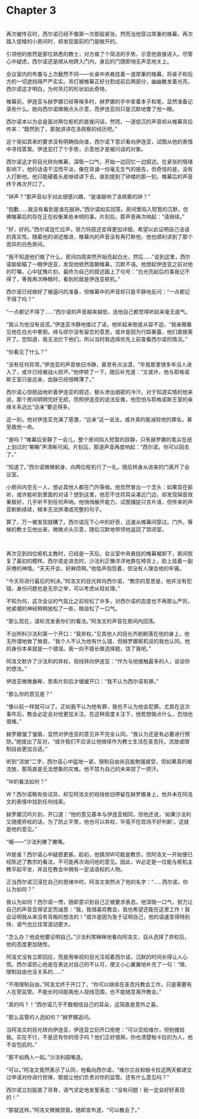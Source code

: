 # Chapter 3

<br>
再次被传召时，西尔诺已经不像第一次那般紧张。然而当他穿过厚重的帷幕，再次踏入低矮的小房间时，却发现面前的门是敞开的。

引领他的依然是那位熟悉的教士，对方做了个简洁的手势，示意他直接进入。尽管心中疑虑，西尔诺还是顺从地跨入门内，身后的门随即悄无声息地关上。

会议室内的布置与上次截然不同——长桌中央悬挂着一道厚重的帷幕，将桌子和后方的一切遮挡得严严实实。吊灯被帷幕正好分割成前后两部分，幽幽散发着光亮，西尔诺这才明白，为何吊灯的形状如此奇特。

帷幕前，伊连亚与赫罗娜已经等候多时，赫罗娜的手中拿着本子和笔，显然准备记录些什么。她向西尔诺微微点头示意，而伊连亚则只是沉默地瞥了他一眼。

西尔诺本以为会是面对两位枢机的直接问话，然而，一道低沉的声音却从帷幕背后传来：“既然到了，那就讲讲在洛佩察的经历吧。”

这个突如其来的要求没有明确指向谁，西尔诺下意识看向伊连亚，试图从他的表情中寻找答案。伊连亚打了个手势，示意他才是被问话的对象。

西尔诺这才将目光转向帷幕，深吸一口气，开始一边回忆一边叙述。在紧张的情绪影响下，他的话语干涩而平淡，像在背诵一份毫无生气的报告，但奇怪的是，没有人打断他。他只能硬着头皮继续讲下去，直到提到了钟楼的那一刻，帷幕后的声音终于再次开口了。

“钟声？”那声音似乎对此很感兴趣，“是谁敲响了洛佩察的钟？”

“抱歉……我没有看到是谁在敲钟。”西尔诺如实回答。房间里陷入短暂的沉默，仿佛帷幕后的存在正在权衡某些未明的事。片刻后，那声音再次响起：“请继续。”

“好，好的。”西尔诺连忙应声，努力将叙述变得更加详细，希望以此证明自己话语的真实性。随着他的讲述推进，帷幕内的声音没有再打断他，他也顺利讲到了那个诡异的白色房间。

“我不知道他们做了什么，房间四周突然开始亮起白光，然后……”说到这里，西尔诺偷偷瞄了一眼伊连亚，发现他依然面朝帷幕，沉默不语。他想起伊连亚之前对他的叮嘱，心中犹豫片刻，最终为自己的叙述画上了句号：“白光亮起后的事我记不得了，等我再次睁眼时，看到的就是伊连亚枢机。”

西尔诺已经做好了被逼问的准备，但帷幕中的声音却只是平静地反问：“一点都记不得了吗？”

“一点都记不得了……”西尔诺的声音越来越低，连他自己都觉得听起来毫无底气。

“我认为他没有说谎。”伊连亚冷静地接过了话，他听起来倒是从容不迫，“我亲眼看见他在白光中晕倒。绯与缪尔没有留恋的意思，或许是因为行踪暴露，他们直接离开了。您知道，我无法拦下他们，所以当时我选择优先上前查看西尔诺的情况。”

“你看见了什么？”

“没有任何异常。”伊连亚的声音依旧冷静，甚至有点淡漠，“毕竟那里很多年没人进入了，或许已经被战火损坏。”他停顿了一下，随后补充道：“又或许，他与耶格诺斯王室只是远亲，血脉已经很稀薄了。”

西尔诺心惊胆战地听着伊连亚的叙述，额头渗出细密的冷汗。对于知道实情的他来说，那个房间明明完好无损，而照伊连亚的说法反推，他恐怕与耶格诺斯王室的亲缘关系远比“远亲”要近得多。

这一刻，他对伊连亚充满了感激，“远亲”这一说法，或许真的能减轻他的罪名，甚至救他一命。

“是吗？”帷幕后安静了一会儿，整个房间陷入短暂的寂静，只有赫罗娜的笔尖在纸上划过的“唰唰”声清晰可闻。片刻后，那道声音再度响起：“西尔诺，你可以回去了。”

“知道了。”西尔诺微微躬身，向两位枢机行了一礼，随后转身从进来的门离开了会议室。

小房间内空无一人，想必其他人都在门外等候。他忽然冒出一个念头：如果现在偷听，或许能听到里面的对话？想到这里，他忍不住将耳朵凑近门边，却发现隔音效果极好，几乎听不到任何声响。他悄悄展开能力，试图捕捉只言片语，但传来的声音断断续续，根本无法拼凑成完整的句子。

算了，万一被发现就糟了。西尔诺压下心中的好奇，迅速从帷幕间穿过。门外，等候的教士见他出来，微微点头示意，随后沉默地带领他返回了禁闭室。

<br>

再次见到四位枢机主教时，已经是一天后。会议室中央悬挂的帷幕被卸下，房间恢复了最初的模样。西尔诺走进去时，沙法利正懒洋洋地靠在椅背上，脸上挂着一副厌倦的神情。“天天开会，好麻烦啊。”他低声抱怨着，但没有人理会他的牢骚。

“今天将进行最后的判决。”阿洛文的目光转向西尔诺，“教宗的意思是，他并没有犯错，身份问题也是无奈之举，可以考虑从轻处理。”

不知为何，这次会议的气氛比之前轻松了许多，对西尔诺的态度也不再那么严厉。他紧绷的神经稍稍放松了一些，暗自松了一口气。

“那么现在，请轮流发表你们的看法。”阿洛文的声音在房间内回荡。

不出所料沙法利第一个开口：“我弃权。”见其他人的目光齐刷刷落在他的身上，他无所谓地耸了耸肩，“我个人不认为他有什么错，但赫罗娜枢机说的我也认同，他的身份本来就是一个错误。我一向不擅长做选择题，饶了我吧。”

阿洛文默许了沙法利的弃权，视线转向伊连亚：“作为与他接触最多的人，谈谈你的想法。”

伊连亚微微垂眸，思索片刻后才缓缓开口：“我不认为西尔诺有罪。”

“那么你的意见是？”

“像以前一样就可以了。正如我不认为他有罪，我也不认为他会犯罪。尤其在这次事件后，教会必定会对他更加关注。在这种高度关注下，他若想做点什么，恐怕也很难。”

赫罗娜皱了皱眉，显然对伊连亚的意见并不完全认同。“我认为还是有必要进行预防。”她提出了反对，“或许我们不应该让他继续作为教士生活在圣克托，流放或限制自由更加合适。”

听到“流放”二字，西尔诺心中猛地一紧。限制自由尚且能勉强接受，但如果真的被流放，那简直是无法想象的灾难。他不禁为自己的未来捏了一把汗。

“W的看法如何？”

W？西尔诺略有些诧异，却见阿洛文的视线依旧停留在赫罗娜身上，他并未在阿洛文的表情中找到任何线索。

赫罗娜沉吟片刻，开口道：“他的意见基本与伊连亚相同，但他还说，‘如果沙法利又随便弃权的话，为了防止平票，他也可以弃权，毕竟不在现场不好判断’。这就是他的意见。”

“嘁——”沙法利撇了撇嘴。

W是谁？西尔诺心中疑惑更甚。起初，他猜测W可能是教宗，但阿洛文一开始便已经陈述了教宗的看法，不可能再次询问他的意见。因此，W必定是一位能与枢机主教平起平坐，并且在教会中拥有一定话语权的人物。

正当西尔诺沉浸在自己的思绪中时，阿洛文突然点了他的名字：“……西尔诺，你认为如何？”

我认为如何？西尔诺一愣，随即意识到自己正被要求表态。他深吸一口气，努力让自己的声音显得坚定而诚恳：“我，我很喜欢教会，我也希望还能在这里工作！我会证明我从来没有背叛的想法的！”或许是因为急于证明自己，他的语速变得特别快，语气也比往常波动更大。

“怎么办？他说他要证明自己。”沙法利笑眯眯地看向阿洛文，自从选择了弃权后，他的态度更加随性。

阿洛文没有立即回应，而是用审视的目光注视着西尔诺，沉默的时间长得让人心慌。西尔诺担心他是在表达对自己的不认可，便又小心翼翼地补充了一句：“限、限制自由也没关系的……”

“不用限制自由。”阿洛文终于开口了，“你可以继续在圣克托教会工作，只是需要有人在旁监管。不能长时间脱离他人视线范围，也不能随意离开教会。”

“真的吗？！”西尔诺几乎不敢相信自己的耳朵，这简直是意外之喜。

“那么监管的人选如何？”赫罗娜追问。

当阿洛文的目光转向伊连亚，伊连亚立刻开口拒绝：“可以交给维尔，但别推给我。实在不行，不是还有你的侄子吗？他们正好很熟，你也清楚帕卡拉的为人，他不会包庇的。”

“那不如两人一起。”沙法利插嘴道。

“可以。”阿洛文竟然表示了认同，他看向西尔诺，“维尔兰丝和帕卡拉这两天都递交过申请对你进行担保，那就让他们负责对你的监管。还有什么意见吗？”

西尔诺立刻挺直了背脊，语气坚定地发誓表态：“没有问题！我一定会好好表现的！”

“那就这样。”阿洛文微微颔首，随即宣布道，“可以散会了。”
